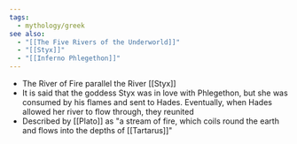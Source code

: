 ```yaml
---
tags:
  - mythology/greek
see also:
  - "[[The Five Rivers of the Underworld]]"
  - "[[Styx]]"
  - "[[Inferno Phlegethon]]"
---
```

- The River of Fire parallel the River [[Styx]]
- It is said that the goddess Styx was in love with Phlegethon, but she was consumed by his flames and sent to Hades. Eventually, when Hades allowed her river to flow through, they reunited
- Described by [[Plato]] as "a stream of fire, which coils round the earth and flows into the depths of [[Tartarus]]"